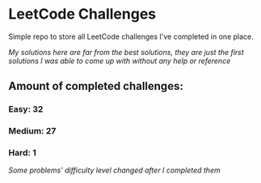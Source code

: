 
# LeetCode Challenges

Simple repo to store all LeetCode challenges I've completed in one place.

<i>My solutions here are far from the best solutions, they are just the first solutions I was able to come up with without any help or reference</i>

## Amount of completed challenges:

### Easy: 32

### Medium: 27

### Hard: 1

<i>Some problems' difficulty level changed after I completed them</i>

